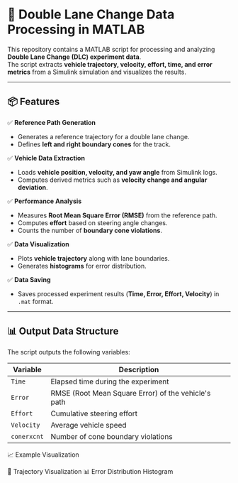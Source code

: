 # 🚗 Double Lane Change Data Processing in MATLAB

This repository contains a MATLAB script for processing and analyzing **Double Lane Change (DLC) experiment data**.  
The script extracts **vehicle trajectory, velocity, effort, time, and error metrics** from a Simulink simulation and visualizes the results.

---

## 📦 Features

✅ **Reference Path Generation**  
- Generates a reference trajectory for a double lane change.  
- Defines **left and right boundary cones** for the track.

✅ **Vehicle Data Extraction**  
- Loads **vehicle position, velocity, and yaw angle** from Simulink logs.  
- Computes derived metrics such as **velocity change and angular deviation**.

✅ **Performance Analysis**  
- Measures **Root Mean Square Error (RMSE)** from the reference path.  
- Computes **effort** based on steering angle changes.  
- Counts the number of **boundary cone violations**.

✅ **Data Visualization**  
- Plots **vehicle trajectory** along with lane boundaries.  
- Generates **histograms** for error distribution.

✅ **Data Saving**  
- Saves processed experiment results (**Time, Error, Effort, Velocity**) in `.mat` format.

---

## 📊 Output Data Structure

The script outputs the following variables:

| Variable   | Description                                          |
|------------|------------------------------------------------------|
| `Time`     | Elapsed time during the experiment                  |
| `Error`    | RMSE (Root Mean Square Error) of the vehicle's path |
| `Effort`   | Cumulative steering effort                          |
| `Velocity` | Average vehicle speed                               |
| `conerxcnt` | Number of cone boundary violations                  |

📈 Example Visualization

🚀 Trajectory Visualization
📊 Error Distribution Histogram
